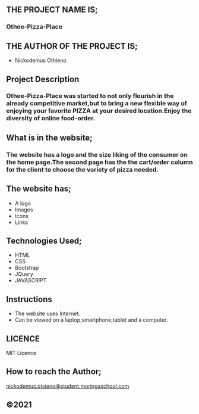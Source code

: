 
## THE PROJECT NAME IS;
### Othee-Pizza-Place
## THE AUTHOR OF THE PROJECT IS;
* Nickodemus Othieno

## Project Description
### Othee-Pizza-Place was started to not only flourish in the already competitive market,but to bring a new flexible way of enjoying your favorite PIZZA at your desired location.Enjoy the diversity of online food-order.
## What is in the website;
### The website has a logo and the size liking of the consumer on the home page.The second page has the the cart/order column for the client to choose the variety of pizza needed.
## The website has;
* A logo
* Images
* Icons
* Links
## Technologies Used;
* HTML
* CSS
* Bootstrap
* JQuery
* JAVASCRIPT
## Instructions
* The website uses Internet.
* Can be viewed on a laptop,smartphone,tablet and a computer.
## LICENCE
MIT Licence
## How to reach the Author;
nickodemus.otsieno@student.moringaschool.com

## &copy;2021